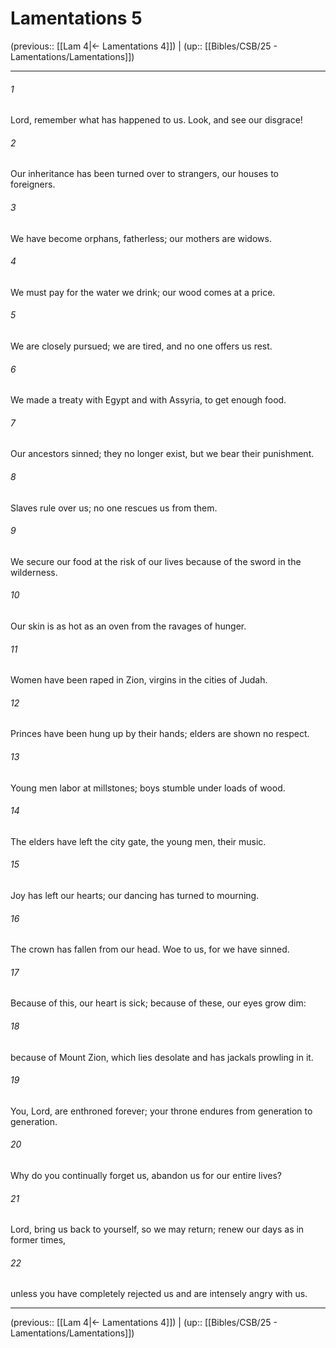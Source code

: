 # Lamentations 5

(previous:: [[Lam 4|← Lamentations 4]]) | (up:: [[Bibles/CSB/25 - Lamentations/Lamentations]])

***


###### 1 
Lord, remember what has happened to us. Look, and see our disgrace! 

###### 2 
Our inheritance has been turned over to strangers, our houses to foreigners. 

###### 3 
We have become orphans, fatherless; our mothers are widows. 

###### 4 
We must pay for the water we drink; our wood comes at a price. 

###### 5 
We are closely pursued; we are tired, and no one offers us rest. 

###### 6 
We made a treaty with Egypt and with Assyria, to get enough food. 

###### 7 
Our ancestors sinned; they no longer exist, but we bear their punishment. 

###### 8 
Slaves rule over us; no one rescues us from them. 

###### 9 
We secure our food at the risk of our lives because of the sword in the wilderness. 

###### 10 
Our skin is as hot as an oven from the ravages of hunger. 

###### 11 
Women have been raped in Zion, virgins in the cities of Judah. 

###### 12 
Princes have been hung up by their hands; elders are shown no respect. 

###### 13 
Young men labor at millstones; boys stumble under loads of wood. 

###### 14 
The elders have left the city gate, the young men, their music. 

###### 15 
Joy has left our hearts; our dancing has turned to mourning. 

###### 16 
The crown has fallen from our head. Woe to us, for we have sinned. 

###### 17 
Because of this, our heart is sick; because of these, our eyes grow dim: 

###### 18 
because of Mount Zion, which lies desolate and has jackals prowling in it. 

###### 19 
You, Lord, are enthroned forever; your throne endures from generation to generation. 

###### 20 
Why do you continually forget us, abandon us for our entire lives? 

###### 21 
Lord, bring us back to yourself, so we may return; renew our days as in former times, 

###### 22 
unless you have completely rejected us and are intensely angry with us.

***

(previous:: [[Lam 4|← Lamentations 4]]) | (up:: [[Bibles/CSB/25 - Lamentations/Lamentations]])
